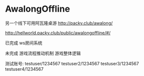 # AwalongOffline

另一个线下可用阿瓦隆桌游 http://packy.club/awalong/

http://hellworld.packy.club/public/awalongoffline/#/

已完成
  ws房间系统

未完成
  游戏流程推动机制
  游戏整体逻辑

测试账号:
testuser/1234567
testuser2/1234567
testuser3/1234567
testuser4/1234567
